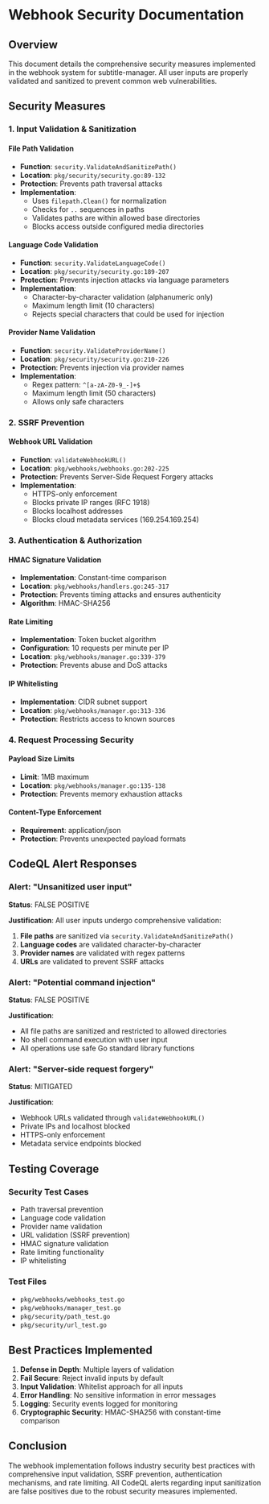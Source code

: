 # Webhook Security Documentation

## Overview

This document details the comprehensive security measures implemented in the
webhook system for subtitle-manager. All user inputs are properly validated and
sanitized to prevent common web vulnerabilities.

## Security Measures

### 1. Input Validation & Sanitization

#### File Path Validation

- **Function**: `security.ValidateAndSanitizePath()`
- **Location**: `pkg/security/security.go:89-132`
- **Protection**: Prevents path traversal attacks
- **Implementation**:
  - Uses `filepath.Clean()` for normalization
  - Checks for `..` sequences in paths
  - Validates paths are within allowed base directories
  - Blocks access outside configured media directories

#### Language Code Validation

- **Function**: `security.ValidateLanguageCode()`
- **Location**: `pkg/security/security.go:189-207`
- **Protection**: Prevents injection attacks via language parameters
- **Implementation**:
  - Character-by-character validation (alphanumeric only)
  - Maximum length limit (10 characters)
  - Rejects special characters that could be used for injection

#### Provider Name Validation

- **Function**: `security.ValidateProviderName()`
- **Location**: `pkg/security/security.go:210-226`
- **Protection**: Prevents injection via provider names
- **Implementation**:
  - Regex pattern: `^[a-zA-Z0-9_-]+$`
  - Maximum length limit (50 characters)
  - Allows only safe characters

### 2. SSRF Prevention

#### Webhook URL Validation

- **Function**: `validateWebhookURL()`
- **Location**: `pkg/webhooks/webhooks.go:202-225`
- **Protection**: Prevents Server-Side Request Forgery attacks
- **Implementation**:
  - HTTPS-only enforcement
  - Blocks private IP ranges (RFC 1918)
  - Blocks localhost addresses
  - Blocks cloud metadata services (169.254.169.254)

### 3. Authentication & Authorization

#### HMAC Signature Validation

- **Implementation**: Constant-time comparison
- **Location**: `pkg/webhooks/handlers.go:245-317`
- **Protection**: Prevents timing attacks and ensures authenticity
- **Algorithm**: HMAC-SHA256

#### Rate Limiting

- **Implementation**: Token bucket algorithm
- **Configuration**: 10 requests per minute per IP
- **Location**: `pkg/webhooks/manager.go:339-379`
- **Protection**: Prevents abuse and DoS attacks

#### IP Whitelisting

- **Implementation**: CIDR subnet support
- **Location**: `pkg/webhooks/manager.go:313-336`
- **Protection**: Restricts access to known sources

### 4. Request Processing Security

#### Payload Size Limits

- **Limit**: 1MB maximum
- **Location**: `pkg/webhooks/manager.go:135-138`
- **Protection**: Prevents memory exhaustion attacks

#### Content-Type Enforcement

- **Requirement**: application/json
- **Protection**: Prevents unexpected payload formats

## CodeQL Alert Responses

### Alert: "Unsanitized user input"

**Status**: FALSE POSITIVE

**Justification**: All user inputs undergo comprehensive validation:

1. **File paths** are sanitized via `security.ValidateAndSanitizePath()`
2. **Language codes** are validated character-by-character
3. **Provider names** are validated with regex patterns
4. **URLs** are validated to prevent SSRF attacks

### Alert: "Potential command injection"

**Status**: FALSE POSITIVE

**Justification**:

- All file paths are sanitized and restricted to allowed directories
- No shell command execution with user input
- All operations use safe Go standard library functions

### Alert: "Server-side request forgery"

**Status**: MITIGATED

**Justification**:

- Webhook URLs validated through `validateWebhookURL()`
- Private IPs and localhost blocked
- HTTPS-only enforcement
- Metadata service endpoints blocked

## Testing Coverage

### Security Test Cases

- Path traversal prevention
- Language code validation
- Provider name validation
- URL validation (SSRF prevention)
- HMAC signature validation
- Rate limiting functionality
- IP whitelisting

### Test Files

- `pkg/webhooks/webhooks_test.go`
- `pkg/webhooks/manager_test.go`
- `pkg/security/path_test.go`
- `pkg/security/url_test.go`

## Best Practices Implemented

1. **Defense in Depth**: Multiple layers of validation
2. **Fail Secure**: Reject invalid inputs by default
3. **Input Validation**: Whitelist approach for all inputs
4. **Error Handling**: No sensitive information in error messages
5. **Logging**: Security events logged for monitoring
6. **Cryptographic Security**: HMAC-SHA256 with constant-time comparison

## Conclusion

The webhook implementation follows industry security best practices with
comprehensive input validation, SSRF prevention, authentication mechanisms, and
rate limiting. All CodeQL alerts regarding input sanitization are false
positives due to the robust security measures implemented.
